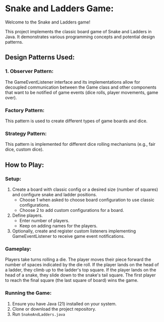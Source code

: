 
# Snake and Ladders Game:
Welcome to the Snake and Ladders game!

This project implements the classic board game of Snake and Ladders in Java. It demonstrates various programming concepts and potential design patterns.

## Design Patterns Used:
### 1. Observer Pattern: 
The GameEventListener interface and its implementations allow for decoupled communication between the Game class and other components that want to be notified of game events (dice rolls, player movements, game over).
### Factory Pattern:
This pattern is used to create different types of game boards and dice.
### Strategy Pattern:
This pattern is implemented for different dice rolling mechanisms (e.g., fair dice, custom dice).

## How to Play:
### Setup:
1. Create a board with classic config or a desired size (number of squares) and configure snake and ladder positions. 
    - Choose 1 when asked to choose board configuration to use classic configurations.
    - Choose 2 to add custom configurations for a board.
2. Define players.
   - Enter number of players.
   - Keep on adding names for the players.
3. Optionally, create and register custom listeners implementing GameEventListener to receive game event notifications.

### Gameplay:
Players take turns rolling a die.
The player moves their piece forward the number of spaces indicated by the die roll.
If the player lands on the head of a ladder, they climb up to the ladder's top square.
If the player lands on the head of a snake, they slide down to the snake's tail square.
The first player to reach the final square (the last square of board) wins the game.

### Running the Game:
1. Ensure you have Java (21) installed on your system.
2. Clone or download the project repository.
3. Run `SnakeAndLadders.java`
